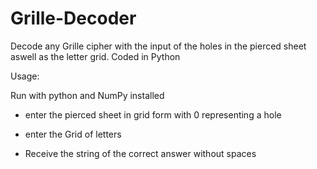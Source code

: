 # Grille-Decoder
Decode any Grille cipher with the input of the holes in the pierced sheet aswell as the letter grid. 
Coded in Python

Usage: 

Run with python and NumPy installed

- enter the pierced sheet in grid form with 0 representing a hole

- enter the Grid of letters

- Receive the string of the correct answer without spaces
